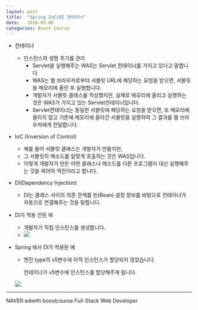```yaml
---
layout: post
title:  "Spring IoC/DI 컨테이너"
date:   2018-05-06
categories: Boost Course
---
```


- 컨테이너
  - 인스턴스의 생명 주기를 관리
    - Servlet을 실행해주는 WAS는 Servlet 컨테이너를 가지고 있다고 말합니다.
    - WAS는 웹 브라우저로부터 서블릿 URL에 해당하는 요청을 받으면, 서블릿을 메모리에 올린 후 실행합니다.
    - 개발자가 서블릿 클래스를 작성했지만, 실제로 메모리에 올리고 실행하는 것은 WAS가 가지고 있는 Servlet컨테이너입니다.
    - Servlet컨테이너는 동일한 서블릿에 해당하는 요청을 받으면, 또 메모리에 올리지 않고 기존에 메모리에 올라간 서블릿을 실행하여 그 결과를 웹 브라우저에게 전달합니다.

- IoC (Inversion of Control)

  - 예를 들어 서블릿 클래스는 개발자가 만들지만, 
  - 그 서블릿의 메소드를 알맞게 호출하는 것은 WAS입니다.
  - 이렇게 개발자가 만든 어떤 클래스나 메소드를 다른 프로그램이 대신 실행해주는 것을 제어의 역전이라고 합니다.

- DI(Dependency Injection)

  - DI는 클래스 사이의 의존 관계를 빈(Bean) 설정 정보를 바탕으로 컨테이너가 자동으로 연결해주는 것을 말합니다.

- DI가 적용 안된 예

  - 개발자가 직접 인스턴스를 생성합니다.
  - ![](/image/di01.png)

- Spring 에서 DI가 적용된 예

  - 엔진 type의 v5변수에 아직 인스턴스가 할당되지 않았습니다.

    컨테이너가 v5변수에 인스턴스를 할당해주게 됩니다.

  ![](/image/di02.png)

---

NAVER edwith boostcourse Full-Stack Web Developer
